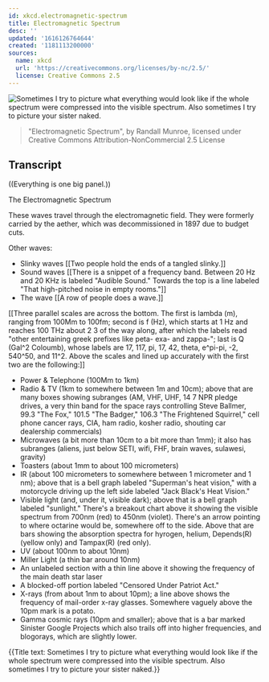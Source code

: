```yaml
---
id: xkcd.electromagnetic-spectrum
title: Electromagnetic Spectrum
desc: ''
updated: '1616126764644'
created: '1181113200000'
sources:
  name: xkcd
  url: 'https://creativecommons.org/licenses/by-nc/2.5/'
  license: Creative Commons 2.5
---
```

![Sometimes I try to picture what everything would look like if the whole spectrum were compressed into the visible spectrum.  Also sometimes I try to picture your sister naked.](https://imgs.xkcd.com/comics/electromagnetic_spectrum_small.png)
> "Electromagnetic Spectrum", by Randall Munroe, licensed under Creative Commons Attribution-NonCommercial 2.5 License

## Transcript
((Everything is one big panel.))

The Electromagnetic Spectrum

These waves travel through the electromagnetic field. They were formerly carried by the aether, which was decommissioned in 1897 due to budget cuts.

Other waves:
- Slinky waves [[Two people hold the ends of a tangled slinky.]]
- Sound waves [[There is a snippet of a frequency band. Between 20 Hz and 20 KHz is labeled "Audible Sound." Towards the top is a line labeled "That high-pitched noise in empty rooms."]]
- The wave [[A row of people does a wave.]]

[[Three parallel scales are across the bottom. The first is lambda (m), ranging from 100Mm to 100fm; second is f (Hz), which starts at 1 Hz and reaches 100 THz about 2
3 of the way along, after which the labels read "other entertaining greek prefixes like peta- exa- and zappa-"; last is Q (Gal^2
Coloumb), whose labels are 17, 117, pi, 17, 42, theta, e^pi-pi, -2, 540^50, and 11^2. Above the scales and lined up accurately with the first two are the following:]]

- Power & Telephone (100Mm to 1km)
- Radio & TV (1km to somewhere between 1m and 10cm); above that are many boxes showing subranges (AM, VHF, UHF, 14
7 NPR pledge drives, a very thin band for the space rays controlling Steve Ballmer, 99.3 "The Fox," 101.5 "The Badger," 106.3 "The Frightened Squirrel," cell phone cancer rays, CIA, ham radio, kosher radio, shouting car dealership commercials)
- Microwaves (a bit more than 10cm to a bit more than 1mm); it also has subranges (aliens, just below SETI, wifi, FHF, brain waves, sulawesi, gravity)
- Toasters (about 1mm to about 100 micrometers)
- IR (about 100 micrometers to somewhere between 1 micrometer and 1 nm); above that is a bell graph labeled "Superman's heat vision," with a motorcycle driving up the left side labeled "Jack Black's Heat Vision."
- Visible light (and, under it, visible dark); above that is a bell graph labeled "sunlight." There's a breakout chart above it showing the visible spectrum from 700nm (red) to 450nm (violet). There's an arrow pointing to where octarine would be, somewhere off to the side. Above that are bars showing the absorption spectra for hyrogen, helium, Depends(R) (yellow only) and Tampax(R) (red only).
- UV (about 100nm to about 10nm)
- Miller Light (a thin bar around 10nm)
- An unlabeled section with a thin line above it showing the frequency of the main death star laser
- A blocked-off portion labeled "Censored Under Patriot Act."
- X-rays (from about 1nm to about 10pm); a line above shows the frequency of mail-order x-ray glasses. Somewhere vaguely above the 10pm mark is a potato.
- Gamma
cosmic rays (10pm and smaller); above that is a bar marked Sinister Google Projects which also trails off into higher frequencies, and blogorays, which are slightly lower.

{{Title text: Sometimes I try to picture what everything would look like if the whole spectrum were compressed into the visible spectrum.  Also sometimes I try to picture your sister naked.}}
